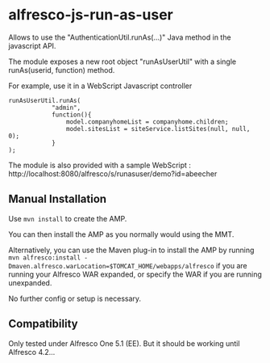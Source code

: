 alfresco-js-run-as-user
=======================

Allows to use the "AuthenticationUtil.runAs(...)" Java method in the javascript API.

The module exposes a new root object "runAsUserUtil" with a single runAs(userid, function) method.

For example, use it in a WebScript Javascript controller

	runAsUserUtil.runAs(
				"admin", 
				function(){ 
					model.companyhomeList = companyhome.children;
					model.sitesList = siteService.listSites(null, null, 0);
				}
	);

The module is also provided with a sample WebScript : http://localhost:8080/alfresco/s/runasuser/demo?id=abeecher

Manual Installation
-------------------
Use `mvn install` to create the AMP.

You can then install the AMP as you normally would using the MMT.

Alternatively, you can use the Maven plug-in to install the AMP by running `mvn alfresco:install -Dmaven.alfresco.warLocation=$TOMCAT_HOME/webapps/alfresco` if you are running your Alfresco WAR expanded, or specify the WAR if you are running unexpanded.

No further config or setup is necessary.

Compatibility
-------------
Only tested under Alfresco One 5.1 (EE).
But it should be working until Alfresco 4.2...
